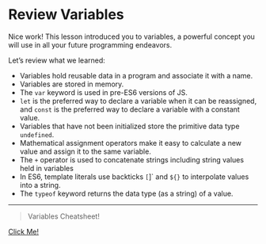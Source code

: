 # Review Variables

Nice work! This lesson introduced you to variables, a powerful concept you will use in all your future programming endeavors.

Let’s review what we learned:

- Variables hold reusable data in a program and associate it with a name.
- Variables are stored in memory.
- The `var` keyword is used in pre-ES6 versions of JS.
- `let` is the preferred way to declare a variable when it can be reassigned, and `const` is the preferred way to declare a variable with a constant value.
- Variables that have not been initialized store the primitive data type `undefined`.
- Mathematical assignment operators make it easy to calculate a new value and assign it to the same variable.
- The `+` operator is used to concatenate strings including string values held in variables
- In ES6, template literals use backticks `[`]` and ```${}``` to interpolate values into a string.
- The `typeof` keyword returns the data type (as a string) of a value.
---
> Variables Cheatsheet!

[Click Me!](https://www.codecademy.com/learn/introduction-to-javascript/modules/learn-javascript-introduction/cheatsheet)
